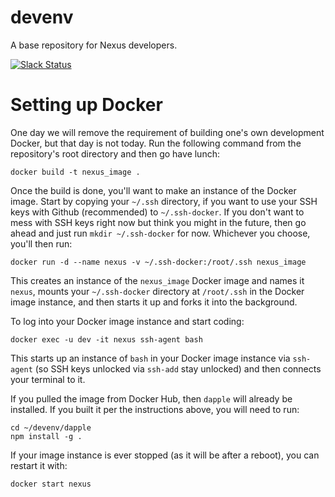 # devenv 
A base repository for Nexus developers.

[![Slack Status](http://slack.makerdao.com/badge.svg)](https://slack.makerdao.com)

# Setting up Docker

One day we will remove the requirement of building one's own development Docker,
but that day is not today. Run the following command from the repository's root
directory and then go have lunch:

```
docker build -t nexus_image .
```

Once the build is done, you'll want to make an instance of the Docker image.
Start by copying your `~/.ssh` directory, if you want to use your SSH keys with
Github (recommended) to `~/.ssh-docker`. If you don't want to mess with SSH keys
right now but think you might in the future, then go ahead and just run `mkdir
~/.ssh-docker` for now. Whichever you choose, you'll then run:

```
docker run -d --name nexus -v ~/.ssh-docker:/root/.ssh nexus_image
```

This creates an instance of the `nexus_image` Docker image and names it `nexus`,
mounts your `~/.ssh-docker` directory at `/root/.ssh` in the Docker image instance,
and then starts it up and forks it into the background.


To log into your Docker image instance and start coding:

```
docker exec -u dev -it nexus ssh-agent bash
```

This starts up an instance of `bash` in your Docker image instance via
`ssh-agent` (so SSH keys unlocked via `ssh-add` stay unlocked) and then connects
your terminal to it.

If you pulled the image from Docker Hub, then `dapple` will already be
installed. If you built it per the instructions above, you will need to run:

```
cd ~/devenv/dapple
npm install -g .
```

If your image instance is ever stopped (as it will be after a reboot), you can
restart it with:

```
docker start nexus
```
